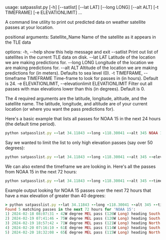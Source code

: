 usage: satpasslist.py [-h] [--satlist] [--lat LAT] [--long LONG] [--alt ALT] [-t TIMEFRAME] [-e ELEVATIONLIMIT] ...

A command line utility to print out predicted data on weather satellite passes at your location.

positional arguments:
  Satellite_Name        Name of the satellite as it appears in the TLE data

options:
  -h, --help            show this help message and exit
  --satlist             Print out list of satellites in the current TLE data on disk.
  --lat LAT             Latitude of the location we are making predictions for.
  --long LONG           Longitude of the location we are making predictions for.
  --alt ALT             Altitude of the location we are making predictions for (in meters). Defaults to sea level (0).
  -t TIMEFRAME, --timeframe TIMEFRAME
                        Time-frame to look for passes in (in hours). Default is 24.
  -e ELEVATIONLIMIT, --elevationlimit ELEVATIONLIMIT
                        Filter out all passes with max elevations lower than this (in degrees). Default is 0.



The 4 required arguments are the latitude, longitude, altitude, and the satellite name.
The latitude, longitude, and altitude are of your current location (or where you want the pass predictions for).

Here's a basic example that lists all passes for NOAA 15 in the next 24 hours (the default time period).
```ruby
python satpasslist.py --lat 34.11843 --long -118.30041 --alt 345 NOAA 15
```
Say we wanted to limit the list to only high elevation passes (say over 50 degrees):
```ruby
python satpasslist.py --lat 34.11843 --long -118.30041 --alt 345 --elevationlimit 50 NOAA 15
```
We can also extend the timeframe we are looking in. Here's all the passes from NOAA 15 in the next 72 hours:
```ruby
python satpasslist.py --lat 34.11843 --long -118.30041 --alt 345 --timeframe 72 NOAA 15
```
Example output looking for NOAA 15 passes over the next 72 hours that have a max elevation of greater than 40 degrees:
```ruby
> python satpasslist.py --lat 34.11843 --long -118.30041 --alt 345 --timeframe 72 --elevationlimit 40 NOAA 15
Found 5 matching passes in the next 72 hours for 'NOAA 15':
1) 2024-02-18 08:07:31 - 42W degree MEL pass (126W Long) heading South in 6 hours 1 minute 35 seconds - duration 14 minutes 45 seconds
2) 2024-02-19 07:41:46 - 75W degree MEL pass (120W Long) heading South in 1 day 5 hours 35 minutes 50 seconds - duration 15 minutes 13 seconds
3) 2024-02-19 18:57:42 - 71W degree MEL pass (121W Long) heading North in 1 day 16 hours 51 minutes 46 seconds - duration 15 minutes 9 seconds
4) 2024-02-20 07:16:10 - 61E degree MEL pass (114W Long) heading South in 2 days 5 hours 10 minutes 14 seconds - duration 15 minutes 11 seconds
5) 2024-02-20 18:32:08 - 65E degree MEL pass (115W Long) heading North in 2 days 16 hours 26 minutes 13 seconds - duration 15 minutes 4 seconds
```

